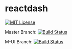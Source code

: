 # reactdash


[![MIT License](https://img.shields.io/badge/license-MIT-blue.svg?style=flat)](https://github.com/akpx/reactdash/raw/master/LICENSE)

Master Branch:
[![Build Status](https://travis-ci.org/akpx/reactdash.svg?branch=master)](https://travis-ci.org/akpx/reactdash)


M-UI Branch:
[![Build Status](https://travis-ci.org/akpx/reactdash.svg?branch=m-ui)](https://travis-ci.org/akpx/reactdash)
